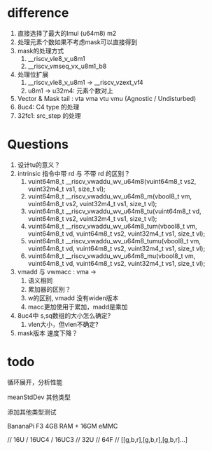 
# difference 

1. 直接选择了最大的lmul (u64m8) m2
2. 处理元素个数如果不考虑mask可以直接得到
3. mask的处理方式 
   1. __riscv_vle8_v_u8m1
   2. __riscv_vmseq_vx_u8m1_b8
4. 处理位扩展
   1. __riscv_vle8_v_u8m1 -> __riscv_vzext_vf4
   2. u8m1 -> u32m4: 元素个数对上
5. Vector & Mask tail : vta vma vtu vmu (Agnostic / Undisturbed)
6. 8uc4: C4 type 的处理
7. 32fc1: src_step 的处理

# Questions
1. 设计tu的意义？
2. intrinsic 指令中带 rd 与 不带 rd 的区别？
   1. vuint64m8_t __riscv_vwaddu_wv_u64m8(vuint64m8_t vs2, vuint32m4_t vs1, size_t vl);
   2. vuint64m8_t __riscv_vwaddu_wv_u64m8_m(vbool8_t vm, vuint64m8_t vs2, vuint32m4_t vs1, size_t vl);
   3. vuint64m8_t __riscv_vwaddu_wv_u64m8_tu(vuint64m8_t vd, vuint64m8_t vs2, vuint32m4_t vs1, size_t vl);
   4. vuint64m8_t __riscv_vwaddu_wv_u64m8_tum(vbool8_t vm, vuint64m8_t vd, vuint64m8_t vs2, vuint32m4_t vs1, size_t vl);
   5. vuint64m8_t __riscv_vwaddu_wv_u64m8_tumu(vbool8_t vm, vuint64m8_t vd, vuint64m8_t vs2, vuint32m4_t vs1, size_t vl);
   6. vuint64m8_t __riscv_vwaddu_wv_u64m8_mu(vbool8_t vm, vuint64m8_t vd, vuint64m8_t vs2, vuint32m4_t vs1, size_t vl);
3. vmadd 与 vwmacc : vma -> 
   1. 语义相同
   2. 累加器的区别？
   3. w的区别, vmadd 没有widen版本
   4. macc更加使用于累加，madd是乘加
4. 8uc4中 s,sq数组的大小怎么确定?
   1. vlen大小，但vlen不确定?
5. mask版本 速度下降？

# todo

循环展开，分析性能

meanStdDev 其他类型

添加其他类型测试

BananaPi F3	4GB RAM + 16GM eMMC


// 16U / 16UC4 / 16UC3 
// 32U 
// 64F 
// [[g,b,r],[g,b,r],[g,b,r]...]